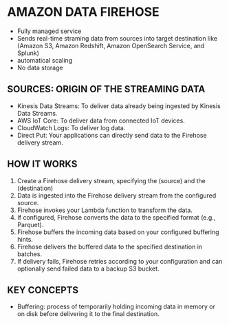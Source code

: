 # AMAZON DATA FIREHOSE 
- Fully managed service 
- Sends real-time straming data from sources into target destination like (Amazon S3, Amazon Redshift, Amazon OpenSearch Service, and Splunk)
- automatical scaling 
- No data storage 

## SOURCES: ORIGIN OF THE STREAMING DATA 
- Kinesis Data Streams: To deliver data already being ingested by Kinesis Data Streams.
- AWS IoT Core: To deliver data from connected IoT devices.
- CloudWatch Logs: To deliver log data.
- Direct Put: Your applications can directly send data to the Firehose delivery stream.

## HOW IT WORKS 
1. Create a Firehose delivery stream, specifying the (source) and the (destination)
2. Data is ingested into the Firehose delivery stream from the configured source.
3. Firehose invokes your Lambda function to transform the data.
4. If configured, Firehose converts the data to the specified format (e.g., Parquet).
5. Firehose buffers the incoming data based on your configured buffering hints.
6. Firehose delivers the buffered data to the specified destination in batches.
7. If delivery fails, Firehose retries according to your configuration and can optionally send failed data to a backup S3 bucket.

## KEY CONCEPTS 
- Buffering: process of temporarily holding incoming data in memory or on disk before delivering it to the final destination.


